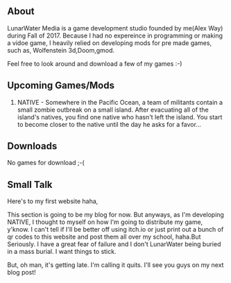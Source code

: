 ## About

LunarWater Media is a game development studio founded by me(Alex Way) during Fall of 2017. Because I had no expereince in programming or making a vidoe game, I heavily relied on developing mods for pre made games, such as, Wolfenstein 3d,Doom,gmod.

Feel free to look around and download a few of my games :-)

## Upcoming Games/Mods
1. NATIVE - Somewhere in the Pacific Ocean, a team of militants contain a small zombie outbreak on a small island. After evacuating all of the island's natives, you find one native who hasn't left the island. You start to become closer to the native until the day he asks for a favor...

## Downloads

No games for download ;-(

## Small Talk

Here's to my first website haha,

This section is going to be my blog for now. But anyways, as I'm developing NATIVE, I thought to myself on how I'm going to distribute my game, y'know. I can't tell if I'll be better off using itch.io or just print out a bunch of qr codes to this website and post them all over my school, haha.But Seriously. I have a great fear of failure and I don't LunarWater being buried in a mass burial. I want things to stick.

But, oh man, it's getting late. I'm calling it quits. I'll see you guys on my next blog post!


